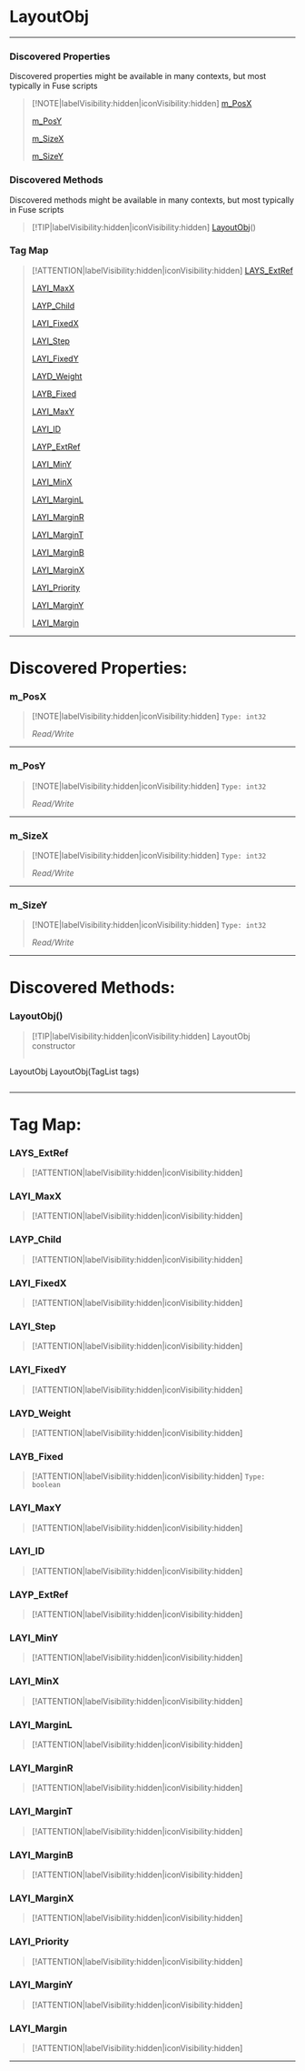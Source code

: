 # LayoutObj
___
### Discovered Properties  
Discovered properties might be available in many contexts, but most typically in Fuse scripts  
> [!NOTE|labelVisibility:hidden|iconVisibility:hidden]
> [m_PosX](#m_PosX)
>
> [m_PosY](#m_PosY)
>
> [m_SizeX](#m_SizeX)
>
> [m_SizeY](#m_SizeY)
>
### Discovered Methods  
Discovered methods might be available in many contexts, but most typically in Fuse scripts  
> [!TIP|labelVisibility:hidden|iconVisibility:hidden]
> [LayoutObj](#LayoutObj)()
>
### Tag Map
> [!ATTENTION|labelVisibility:hidden|iconVisibility:hidden]
> [LAYS_ExtRef](#LAYS_ExtRef)
>
> [LAYI_MaxX](#LAYI_MaxX)
>
> [LAYP_Child](#LAYP_Child)
>
> [LAYI_FixedX](#LAYI_FixedX)
>
> [LAYI_Step](#LAYI_Step)
>
> [LAYI_FixedY](#LAYI_FixedY)
>
> [LAYD_Weight](#LAYD_Weight)
>
> [LAYB_Fixed](#LAYB_Fixed)
>
> [LAYI_MaxY](#LAYI_MaxY)
>
> [LAYI_ID](#LAYI_ID)
>
> [LAYP_ExtRef](#LAYP_ExtRef)
>
> [LAYI_MinY](#LAYI_MinY)
>
> [LAYI_MinX](#LAYI_MinX)
>
> [LAYI_MarginL](#LAYI_MarginL)
>
> [LAYI_MarginR](#LAYI_MarginR)
>
> [LAYI_MarginT](#LAYI_MarginT)
>
> [LAYI_MarginB](#LAYI_MarginB)
>
> [LAYI_MarginX](#LAYI_MarginX)
>
> [LAYI_Priority](#LAYI_Priority)
>
> [LAYI_MarginY](#LAYI_MarginY)
>
> [LAYI_Margin](#LAYI_Margin)
>
___

# Discovered Properties: <!-- {docsify-ignore} -->

### m_PosX
> [!NOTE|labelVisibility:hidden|iconVisibility:hidden]
> `Type: int32`
>
> *<span class="read_write">Read/Write</span>*
>
___

### m_PosY
> [!NOTE|labelVisibility:hidden|iconVisibility:hidden]
> `Type: int32`
>
> *<span class="read_write">Read/Write</span>*
>
___

### m_SizeX
> [!NOTE|labelVisibility:hidden|iconVisibility:hidden]
> `Type: int32`
>
> *<span class="read_write">Read/Write</span>*
>
___

### m_SizeY
> [!NOTE|labelVisibility:hidden|iconVisibility:hidden]
> `Type: int32`
>
> *<span class="read_write">Read/Write</span>*
>
___


# Discovered Methods: <!-- {docsify-ignore} -->

### LayoutObj()
> [!TIP|labelVisibility:hidden|iconVisibility:hidden]
> LayoutObj constructor
>
> ```php
LayoutObj LayoutObj(TagList tags)
> ```
>
___


# Tag Map: <!-- {docsify-ignore} -->

### LAYS_ExtRef
> [!ATTENTION|labelVisibility:hidden|iconVisibility:hidden]
### LAYI_MaxX
> [!ATTENTION|labelVisibility:hidden|iconVisibility:hidden]
### LAYP_Child
> [!ATTENTION|labelVisibility:hidden|iconVisibility:hidden]
### LAYI_FixedX
> [!ATTENTION|labelVisibility:hidden|iconVisibility:hidden]
### LAYI_Step
> [!ATTENTION|labelVisibility:hidden|iconVisibility:hidden]
### LAYI_FixedY
> [!ATTENTION|labelVisibility:hidden|iconVisibility:hidden]
### LAYD_Weight
> [!ATTENTION|labelVisibility:hidden|iconVisibility:hidden]
### LAYB_Fixed
> [!ATTENTION|labelVisibility:hidden|iconVisibility:hidden]
> `Type: boolean`
>
### LAYI_MaxY
> [!ATTENTION|labelVisibility:hidden|iconVisibility:hidden]
### LAYI_ID
> [!ATTENTION|labelVisibility:hidden|iconVisibility:hidden]
### LAYP_ExtRef
> [!ATTENTION|labelVisibility:hidden|iconVisibility:hidden]
### LAYI_MinY
> [!ATTENTION|labelVisibility:hidden|iconVisibility:hidden]
### LAYI_MinX
> [!ATTENTION|labelVisibility:hidden|iconVisibility:hidden]
### LAYI_MarginL
> [!ATTENTION|labelVisibility:hidden|iconVisibility:hidden]
### LAYI_MarginR
> [!ATTENTION|labelVisibility:hidden|iconVisibility:hidden]
### LAYI_MarginT
> [!ATTENTION|labelVisibility:hidden|iconVisibility:hidden]
### LAYI_MarginB
> [!ATTENTION|labelVisibility:hidden|iconVisibility:hidden]
### LAYI_MarginX
> [!ATTENTION|labelVisibility:hidden|iconVisibility:hidden]
### LAYI_Priority
> [!ATTENTION|labelVisibility:hidden|iconVisibility:hidden]
### LAYI_MarginY
> [!ATTENTION|labelVisibility:hidden|iconVisibility:hidden]
### LAYI_Margin
> [!ATTENTION|labelVisibility:hidden|iconVisibility:hidden]
___

